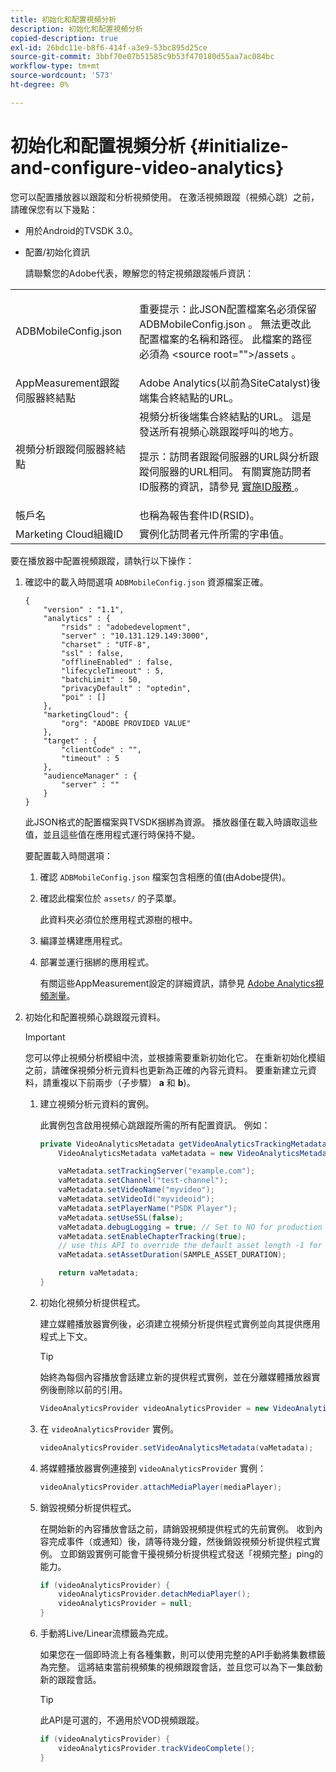 ```yaml
---
title: 初始化和配置視頻分析
description: 初始化和配置視頻分析
copied-description: true
exl-id: 26bdc11e-b8f6-414f-a3e9-53bc895d25ce
source-git-commit: 3bbf70e07b51585c9b53f470180d55aa7ac084bc
workflow-type: tm+mt
source-wordcount: '573'
ht-degree: 0%

---
```


# 初始化和配置視頻分析 {#initialize-and-configure-video-analytics}

您可以配置播放器以跟蹤和分析視頻使用。
在激活視頻跟蹤（視頻心跳）之前，請確保您有以下幾點：

* 用於Android的TVSDK 3.0。
* 配置/初始化資訊

   請聯繫您的Adobe代表，瞭解您的特定視頻跟蹤帳戶資訊：

<table id="table_3565328ABBEE4605A92EAE1ADE5D6F84"> 
 <tbody> 
  <tr> 
   <td colname="col1"> <span class="filepath"> ADBMobileConfig.json </span> </td> 
   <td colname="col2"> <p>重要提示：此JSON配置檔案名必須保留 <span class="filepath"> ADBMobileConfig.json </span>。 無法更改此配置檔案的名稱和路徑。 此檔案的路徑必須為 <span class="filepath"> &lt;source root=""&gt;/assets </span>。 </p> </td> 
  </tr> 
  <tr> 
   <td colname="col1"> AppMeasurement跟蹤伺服器終結點 </td> 
   <td colname="col2"> Adobe Analytics(以前為SiteCatalyst)後端集合終結點的URL。 </td> 
  </tr> 
  <tr> 
   <td colname="col1"> 視頻分析跟蹤伺服器終結點 </td> 
   <td colname="col2"> 視頻分析後端集合終結點的URL。 這是發送所有視頻心跳跟蹤呼叫的地方。 <p>提示：訪問者跟蹤伺服器的URL與分析跟蹤伺服器的URL相同。 有關實施訪問者ID服務的資訊，請參見 <a href="https://experienceleague.adobe.com/docs/id-service/using/implementation/setup-target.html?lang=en" format="html" scope="external"> 實施ID服務 </a>。 </p> </td> 
  </tr> 
  <tr> 
   <td colname="col1"> 帳戶名 </td> 
   <td colname="col2"> 也稱為報告套件ID(RSID)。 </td> 
  </tr> 
  <tr> 
   <td colname="col1"> Marketing Cloud組織ID </td> 
   <td colname="col2"> 實例化訪問者元件所需的字串值。 </td> 
  </tr> 
 </tbody> 
</table>

要在播放器中配置視頻跟蹤，請執行以下操作：

1. 確認中的載入時間選項 `ADBMobileConfig.json` 資源檔案正確。

   ```
   { 
       "version" : "1.1", 
       "analytics" : { 
           "rsids" : "adobedevelopment", 
           "server" : "10.131.129.149:3000", 
           "charset" : "UTF-8", 
           "ssl" : false, 
           "offlineEnabled" : false, 
           "lifecycleTimeout" : 5, 
           "batchLimit" : 50, 
           "privacyDefault" : "optedin", 
           "poi" : [] 
       }, 
       "marketingCloud": { 
           "org": "ADOBE PROVIDED VALUE"  
       }, 
       "target" : { 
           "clientCode" : "", 
           "timeout" : 5 
       }, 
       "audienceManager" : { 
           "server" : "" 
       } 
   }
   ```

   此JSON格式的配置檔案與TVSDK捆綁為資源。 播放器僅在載入時讀取這些值，並且這些值在應用程式運行時保持不變。

   要配置載入時間選項：


   1. 確認 `ADBMobileConfig.json` 檔案包含相應的值(由Adobe提供)。
   1. 確認此檔案位於 `assets/` 的子菜單。

      此資料夾必須位於應用程式源樹的根中。

   1. 編譯並構建應用程式。
   1. 部署並運行捆綁的應用程式。

      有關這些AppMeasurement設定的詳細資訊，請參見 [Adobe Analytics視頻測量](https://experienceleague.adobe.com/docs/media-analytics/using/media-overview.html?lang=en)。

1. 初始化和配置視頻心跳跟蹤元資料。

   >[!IMPORTANT]
   >
   >您可以停止視頻分析模組中流，並根據需要重新初始化它。 在重新初始化模組之前，請確保視頻分析元資料也更新為正確的內容元資料。 要重新建立元資料，請重複以下前兩步（子步驟） **a** 和 **b**)。

   1. 建立視頻分析元資料的實例。

      此實例包含啟用視頻心跳跟蹤所需的所有配置資訊。 例如：

      ```java
      private VideoAnalyticsMetadata getVideoAnalyticsTrackingMetadata() { 
          VideoAnalyticsMetadata vaMetadata = new VideoAnalyticsMetadata(); 
      
          vaMetadata.setTrackingServer("example.com"); 
          vaMetadata.setChannel("test-channel"); 
          vaMetadata.setVideoName("myvideo"); 
          vaMetadata.setVideoId("myvideoid"); 
          vaMetadata.setPlayerName("PSDK Player"); 
          vaMetadata.setUseSSL(false); 
          vaMetadata.debugLogging = true; // Set to NO for production deployment. 
          vaMetadata.setEnableChapterTracking(true); 
          // use this API to override the default asset length -1 for live streams 
          vaMetadata.setAssetDuration(SAMPLE_ASSET_DURATION); 
      
          return vaMetadata; 
      }
      ```

   1. 初始化視頻分析提供程式。

      建立媒體播放器實例後，必須建立視頻分析提供程式實例並向其提供應用程式上下文。

      >[!TIP]
      >
      >始終為每個內容播放會話建立新的提供程式實例，並在分離媒體播放器實例後刪除以前的引用。

      ```java
      VideoAnalyticsProvider videoAnalyticsProvider = new VideoAnalyticsProvider(appContext); 
      ```

   1. 在 `videoAnalyticsProvider` 實例。

      ```java
      videoAnalyticsProvider.setVideoAnalyticsMetadata(vaMetadata);
      ```

   1. 將媒體播放器實例連接到 `videoAnalyticsProvider` 實例：

      ```java
      videoAnalyticsProvider.attachMediaPlayer(mediaPlayer); 
      ```

   1. 銷毀視頻分析提供程式。

      在開始新的內容播放會話之前，請銷毀視頻提供程式的先前實例。 收到內容完成事件（或通知）後，請等待幾分鐘，然後銷毀視頻分析提供程式實例。 立即銷毀實例可能會干擾視頻分析提供程式發送「視頻完整」ping的能力。

      ```java
      if (videoAnalyticsProvider) { 
          videoAnalyticsProvider.detachMediaPlayer(); 
          videoAnalyticsProvider = null; 
      }
      ```

   1. 手動將Live/Linear流標籤為完成。

      如果您在一個即時流上有各種集數，則可以使用完整的API手動將集數標籤為完整。 這將結束當前視頻集的視頻跟蹤會話，並且您可以為下一集啟動新的跟蹤會話。

      >[!TIP]
      >
      >此API是可選的，不適用於VOD視頻跟蹤。

      ```java
      if (videoAnalyticsProvider) { 
          videoAnalyticsProvider.trackVideoComplete();    
      }
      ```
